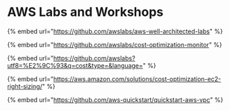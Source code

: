 # AWS Labs and Workshops

{% embed url="https://github.com/awslabs/aws-well-architected-labs" %}

{% embed url="https://github.com/awslabs/cost-optimization-monitor" %}

{% embed url="https://github.com/awslabs?utf8=%E2%9C%93&q=cost&type=&language=" %}

{% embed url="https://aws.amazon.com/solutions/cost-optimization-ec2-right-sizing/" %}

{% embed url="https://github.com/aws-quickstart/quickstart-aws-vpc" %}





